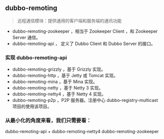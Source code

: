 ## dubbo-remoting

> 远程通信模块：提供通用的客户端和服务端的通讯功能

- dubbo-remoting-zookeeper ，相当于 Zookeeper Client ，和 Zookeeper Server 通信。
- dubbo-remoting-api ， 定义了 Dubbo Client 和 Dubbo Server 的接口。

### 实现 dubbo-remoting-api
- dubbo-remoting-grizzly ，基于 Grizzly 实现。
- dubbo-remoting-http ，基于 Jetty 或 Tomcat 实现。
- dubbo-remoting-mina ，基于 Mina 实现。
- dubbo-remoting-netty ，基于 Netty 3 实现。
- dubbo-remoting-netty4 ，基于 Netty 4 实现。
- dubbo-remoting-p2p ，P2P 服务器。注册中心 dubbo-registry-multicast 项目的使用该项目。

### 从最小化的角度来看，我们只需要看：
dubbo-remoting-api + dubbo-remoting-netty4
dubbo-remoting-zookeeper